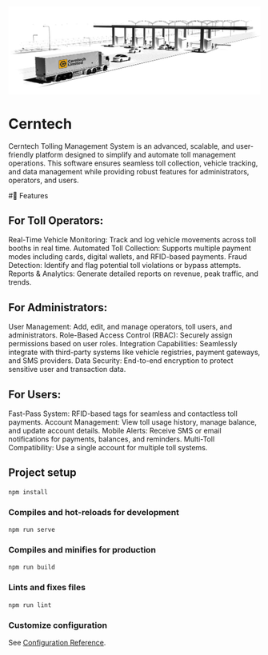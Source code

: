 ![Banner](https://github.com/OvasisGroup/cerntech/blob/main/src/assets/images/centerch.jpg)

# Cerntech

Cerntech Tolling Management System is an advanced, scalable, and user-friendly platform designed to simplify and automate toll management operations. This software ensures seamless toll collection, vehicle tracking, and data management while providing robust features for administrators, operators, and users.

#🌟 Features
## For Toll Operators:
Real-Time Vehicle Monitoring: Track and log vehicle movements across toll booths in real time.
Automated Toll Collection: Supports multiple payment modes including cards, digital wallets, and RFID-based payments.
Fraud Detection: Identify and flag potential toll violations or bypass attempts.
Reports & Analytics: Generate detailed reports on revenue, peak traffic, and trends.

## For Administrators:
User Management: Add, edit, and manage operators, toll users, and administrators.
Role-Based Access Control (RBAC): Securely assign permissions based on user roles.
Integration Capabilities: Seamlessly integrate with third-party systems like vehicle registries, payment gateways, and SMS providers.
Data Security: End-to-end encryption to protect sensitive user and transaction data.

## For Users:
Fast-Pass System: RFID-based tags for seamless and contactless toll payments.
Account Management: View toll usage history, manage balance, and update account details.
Mobile Alerts: Receive SMS or email notifications for payments, balances, and reminders.
Multi-Toll Compatibility: Use a single account for multiple toll systems.


## Project setup
```
npm install
```

### Compiles and hot-reloads for development
```
npm run serve
```

### Compiles and minifies for production
```
npm run build
```

### Lints and fixes files
```
npm run lint
```

### Customize configuration
See [Configuration Reference](https://cli.vuejs.org/config/).
